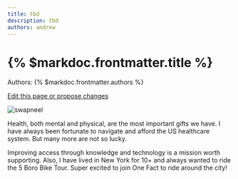 ```yaml
---
title: tbd
description: tbd
authors: andrew
---
```


# {% $markdoc.frontmatter.title %}

Authors: {% $markdoc.frontmatter.authors %}

[Edit this page or propose changes](https://github.com/onefact/onefact.org/edit/main/pages/five-boro-bike-tour/andrew.md)

![swapneel](/images/andrew.jpg)

<p>Health, both mental and physical, are the most important gifts we have. I have always been fortunate to navigate and afford the US healthcare system. But many more are not so lucky.</p>

<p>Improving access through knowledge and technology is a mission worth supporting. Also, I have lived in New York for 10+ and always wanted to ride the 5 Boro Bike Tour. Super excited to join One Fact to ride around the city!</p>
